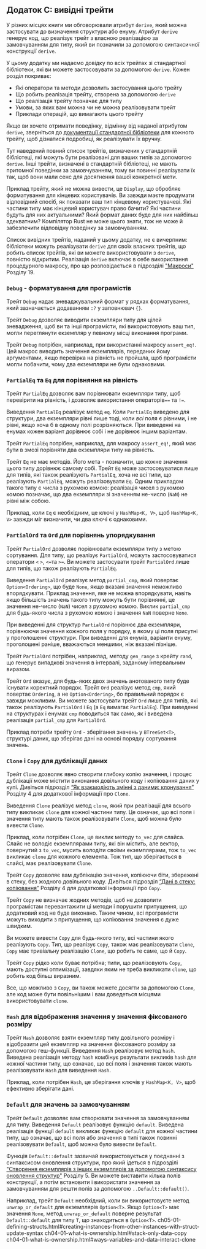 ## Додаток C: вивідні трейти

У різних місцях книги ми обговорювали атрибут `derive`, який можна застосувати до визначення структури або енуму. Атрибут `derive` генерує код, що реалізує трейт з власною реалізацією за замовчуванням для типу, який ви позначили за допомогою синтаксичної конструкції `derive`.

У цьому додатку ми надаємо довідку по всіх трейтах зі стандартної бібліотеки, які ви можете застосовувати за допомогою `derive`. Кожен розділ покриває:

* Які оператори та методи дозволить застосування цього трейту
* Що робить реалізація трейту, створена за допомогою `derive`
* Що реалізація трейту позначає для типу
* Умови, за яких вам можна чи не можна реалізовувати трейт
* Приклади операцій, що вимагають цього трейту

Якщо ви хочете отримати поведінку, відмінну від наданої атрибутом `derive`, зверніться до [документації стандартної бібліотеки](../std/index.html)<!-- ignore -->
для кожного трейту, щоб дізнатися подробиці, як реалізувати їх вручну.

Тут наведений повний список трейтів, визначених у стандартній бібліотеці, які можуть бути реалізовані для ваших типів за допомогою `derive`. Інші трейти, визначені в стандартній бібліотеці, не мають притомної поведінки за замовчуванням, тому ви повинні реалізувати їх так, щоб вони мали сенс для досягнення вашої конкретної мети.

Приклад трейту, який не можна вивести, це `Display`, що обробляє форматування для кінцевих користувачів. Ви завжди маєте продумати відповідний спосіб, як показати ваш тип кінцевому користувачеві. Які частини типу має кінцевий користувач право бачити? Які частини будуть для них актуальними? Який формат даних буде для них найбільш адекватним? Компілятор Rust не може цього знати, тож не може й забезпечити відповідну поведінку за замовчуванням.

Список вивідних трейтів, наданий у цьому додатку, не є вичерпним: бібліотеки можуть реалізувати `derive` для своїх власних трейтів, що робить список трейтів, які ви можете використовувати з `derive`, повністю відкритим. Реалізація `derive` включає в себе використання процедурного макросу, про що розповідається в підрозділі ["Макроси"][macros]<!-- ignore --> Розділу 19.

### `Debug` - форматування для програмістів

Трейт `Debug` надає зневаджувальний формат у рядках форматування, який зазначається додаванням `:?` у заповнювач `{}`.

Трейт `Debug` дозволяє виводити екземпляри типу для цілей зневадження, щоб ви та інші програмісти, які використовують ваш тип, могли переглянути екземпляр у певному місці виконання програми.

Трейт `Debug` потрібен, наприклад, при використанні макросу `assert_eq!`. Цей макрос виводить значення екземплярів, переданих йому аргументами, якщо перевірка на рівність не пройшла, щоб програмісти могли побачити, чому два екземпляри не були однаковими.

### `PartialEq` та `Eq` для порівняння на рівність

Трейт `PartialEq` дозволяє вам порівнювати екземпляри типу, щоб перевірити на рівність, і дозволяє використання операторів`==` та `!=`.

Виведення `PartialEq` реалізує метод `eq`. Коли `PartialEq` виведено для структури, два екземпляри рівні лише тоді, коли *всі* поля є рівними, і не рівні, якщо хоча б в одному полі розрізняються. При виведенні на енумах кожен варіант дорівнює собі і не дорівнює іншим варіантам.

Трейт `PartialEq` потрібен, наприклад, для макросу `assert_eq!`, який має бути в змозі порівняти два екземпляри типу на рівність.

Трейт `Eq` не має методів. Його мета - позначити, що кожне значення цього типу дорівнює самому собі. Трейт `Eq` може застосовуватися лише для типів, які також реалізують `PartialEq`, хоча не всі типи, що реалізують `PartialEq`, можуть реалізовувати `Eq`. Одним прикладом такого типу є числа з рухомою комою: реалізація чисел з рухомою комою позначає, що два екземпляри зі значенням не-число (`NaN`) не рівні між собою.

Приклад, коли `Eq` є необхідним, це ключі у `HashMap<K, V>`, щоб `HashMap<K, V>` завжди міг визначити, чи два ключі є однаковими.

### `PartialOrd` та `Ord` для порівнянь упорядкування

Трейт `PartialOrd` дозволяє порівнювати екземпляри типу з метою сортування. Для типу, що реалізує `PartialOrd`, можуть застосовуватися оператори `<` `>`, `<=`та `>=`. Ви можете застосувати трейт `PartialOrd` лише для типів, що також реалізують `PartialEq`.

Виведення `PartialOrd` реалізує метод `partial_cmp`, який повертає `Option<Ordering>`, що буде `None`, якщо вказані значення неможливо впорядкувати. Приклад значення, яке не можна впорядкувати, навіть якщо більшість значень такого типу можуть бути порівнянні, це значення не-число (`NaN`) чисел з рухомою комою. Виклик `partial_cmp` для будь-якого числа з рухомою комою і значення `NaN` поверне `None`.

При виведенні для структур `PartialOrd` порівнює два екземпляри, порівнюючи значення кожного поля у порядку, в якому ці поля присутні у проголошенні структури. При виведенні для енумів, варіанти енуму, проголошені раніше, вважаються меншими, ніж вказані пізніше.

Трейт `PartialOrd` потрібен, наприклад, методу `gen_range` з крейту `rand`, що генерує випадкові значення в інтервалі, заданому інтервальним виразом.

Трейт `Ord` вказує, для будь-яких двох значень анотованого типу буде існувати коректний порядок. Трейт `Ord` реалізує метод `cmp`, який повертає `Ordering`, а не `Option<Ordering>`, бо правильний порядок є завжди можливим. Ви можете застосувати трейт `Ord` лише для типів, які також реалізують `PartialOrd` і `Eq` (а `Eq` вимагає `PartialEq`). При виведенні на структурах і енумах `cmp` поводиться так само, як і виведена реалізація `partial_cmp` для `PartialOrd`.

Приклад потреби трейту `Ord` - зберігання значень у `BTreeSet<T>`, структурі даних, що зберігає дані на основі порядку сортування значень.

### `Clone` і `Copy` для дублікації даних

Трейт `Clone` дозволяє явно створити глибоку копію значення, і процес дублікації може містити виконання довільного коду і копіювання даних у купі. Дивіться підрозділ [“Як взаємодіють змінні з даними: клонування”]()<!-- ignore --> Розділу 4 для додаткової інформації про `Clone`.

Виведення `Clone` реалізує метод `clone`, який при реалізації для всього типу викликає `clone` для кожної частини типу. Це означає, що всі поля і значення типу мають також реалізовувати `Clone`, щоб можна було вивести `Clone`.

Приклад, коли потрібен `Clone`, це виклик методу `to_vec` для слайса. Слайс не володіє екземплярами типу, які він містить, але вектор, повернутий з `to_vec`, мусить володіти своїми екземплярами, тож `to_vec` викликає `clone` для кожного елемента. Тож тип, що зберігається в слайсі, має реалізовувати `Clone`.

Трейт `Copy` дозволяє вам дублікацію значення, копіюючи біти, збережені в стеку, без жодного довільного коду. Дивіться підрозділ [“Дані в стеку: копіювання”]()<!-- ignore --> Розділу 4 для додаткової інформації про `Copy`.

Трейт `Copy` не визначає жодних методів, щоб не дозволити програмістам перевантажити ці методи і порушити припущення, що додатковий код не буде виконано. Таким чином, всі програмісти можуть виходити з припущення, що копіювання значення є дуже швидким.

Ви можете вивести `Copy` для будь-якого типу, всі частини якого реалізують `Copy`. Тип, що реалізує `Copy`, також має реалізовувати `Clone`, `Copy` має тривіальну реалізацію `Clone`, що робить те саме, що й `Copy`.

Трейт `Copy` рідко коли буває потрібна; типи, що реалізовують `Copy`, мають доступні оптимізації, завдяки яким не треба викликати `clone`, що робить код більш виразним.

Все, що можливо з `Copy`, ви також можете досягти за допомогою `Clone`, але код може бути повільнішим і вам доведеться місцями використовувати `clone`.

### `Hash` для відображення значення у значення фіксованого розміру

Трейт `Hash` дозволяє взяти екземпляр типу довільного розміру і відобразити цей екземпляр на значення фіксованого розміру за допомогою геш-функції. Виведення `Hash` реалізовує метод `hash`. Виведена реалізація методу `hash` комбінує результати викликів `hash` для кожної частини типу, що означає, що всі поля і значення також мають реалізовувати `Hash` для виведення `Hash`.

Приклад, коли потрібен `Hash`, це зберігання ключів у `HashMap<K, V>`, щоб ефективно зберігати дані.

### `Default` для значень за замовчуванням

Трейт `Default` дозволяє вам створювати значення за замовчуванням для типу. Виведення `Default` реалізовує функцію `default`. Виведена реалізація функції `default` викликає функцію `default` для кожної частини типу, що означає, що всі поля або значення в типі також повинні реалізовувати `Default`, щоб можна було вивести `Default`.

Функція `Default::default` зазвичай використовується у поєднанні з синтаксисом оновлення структури, про який ідеться в підрозділі ["Створення екземплярів з інших екземплярів за допомогою синтаксису оновлення структур"]()<!-- ignore -->
Розділу 5. Ви можете виставити кілька полів конструкції, а потім встановити і використати значення за замовчуванням для решти полів за допомогою `..Default::default()`.

Наприклад, трейт `Default` необхідний, коли ви використовуєте метод `unwrap_or_default` для екземплярів `Option<T>`. Якщо `Option<T>` має значення `None`, метод `unwrap_or_default` поверне результат `Default::default` для типу `T`, що знаходиться в `Option<T>`.
ch05-01-defining-structs.html#creating-instances-from-other-instances-with-struct-update-syntax ch04-01-what-is-ownership.html#stack-only-data-copy ch04-01-what-is-ownership.html#ways-variables-and-data-interact-clone

[macros]: ch19-06-macros.html#macros
